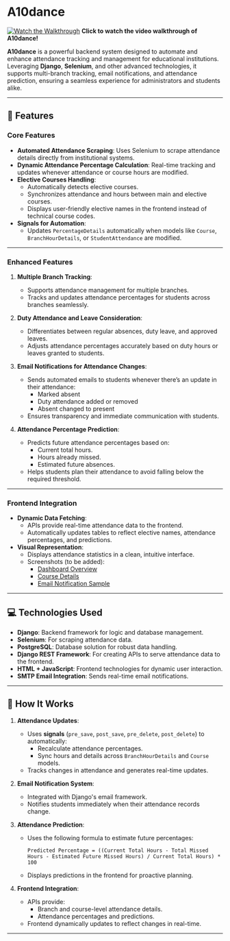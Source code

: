 # A10dance

[![Watch the Walkthrough](https://img.youtube.com/vi/4Y2YtqheJu4/maxresdefault.jpg)](https://www.youtube.com/watch?v=4Y2YtqheJu4&ab_channel=NoelMathenEldho)
**Click to watch the video walkthrough of A10dance!**

**A10dance** is a powerful backend system designed to automate and enhance attendance tracking and management for educational institutions. Leveraging **Django**, **Selenium**, and other advanced technologies, it supports multi-branch tracking, email notifications, and attendance prediction, ensuring a seamless experience for administrators and students alike.

---

## 🚀 Features

### **Core Features**
- **Automated Attendance Scraping**: Uses Selenium to scrape attendance details directly from institutional systems.
- **Dynamic Attendance Percentage Calculation**: Real-time tracking and updates whenever attendance or course hours are modified.
- **Elective Courses Handling**:
  - Automatically detects elective courses.
  - Synchronizes attendance and hours between main and elective courses.
  - Displays user-friendly elective names in the frontend instead of technical course codes.
- **Signals for Automation**: 
  - Updates `PercentageDetails` automatically when models like `Course`, `BranchHourDetails`, or `StudentAttendance` are modified.

---

### **Enhanced Features**
1. **Multiple Branch Tracking**:
   - Supports attendance management for multiple branches.
   - Tracks and updates attendance percentages for students across branches seamlessly.

2. **Duty Attendance and Leave Consideration**:
   - Differentiates between regular absences, duty leave, and approved leaves.
   - Adjusts attendance percentages accurately based on duty hours or leaves granted to students.

3. **Email Notifications for Attendance Changes**:
   - Sends automated emails to students whenever there’s an update in their attendance:
     - Marked absent
     - Duty attendance added or removed
     - Absent changed to present
   - Ensures transparency and immediate communication with students.

4. **Attendance Percentage Prediction**:
   - Predicts future attendance percentages based on:
     - Current total hours.
     - Hours already missed.
     - Estimated future absences.
   - Helps students plan their attendance to avoid falling below the required threshold.

---

### **Frontend Integration**
- **Dynamic Data Fetching**:
  - APIs provide real-time attendance data to the frontend.
  - Automatically updates tables to reflect elective names, attendance percentages, and predictions.
- **Visual Representation**:
  - Displays attendance statistics in a clean, intuitive interface.
  - Screenshots (to be added): 
    - [Dashboard Overview](screenshots/dashboard_overview.png)
    - [Course Details](screenshots/course_details.png)
    - [Email Notification Sample](screenshots/email_notification_sample.png)

---

## 💻 Technologies Used

- **Django**: Backend framework for logic and database management.
- **Selenium**: For scraping attendance data.
- **PostgreSQL**: Database solution for robust data handling.
- **Django REST Framework**: For creating APIs to serve attendance data to the frontend.
- **HTML + JavaScript**: Frontend technologies for dynamic user interaction.
- **SMTP Email Integration**: Sends real-time email notifications.

---

## 📖 How It Works

1. **Attendance Updates**:
   - Uses **signals** (`pre_save`, `post_save`, `pre_delete`, `post_delete`) to automatically:
     - Recalculate attendance percentages.
     - Sync hours and details across `BranchHourDetails` and `Course` models.
   - Tracks changes in attendance and generates real-time updates.

2. **Email Notification System**:
   - Integrated with Django's email framework.
   - Notifies students immediately when their attendance records change.

3. **Attendance Prediction**:
   - Uses the following formula to estimate future percentages:
     ```
     Predicted Percentage = ((Current Total Hours - Total Missed Hours - Estimated Future Missed Hours) / Current Total Hours) * 100
     ```
   - Displays predictions in the frontend for proactive planning.

4. **Frontend Integration**:
   - APIs provide:
     - Branch and course-level attendance details.
     - Attendance percentages and predictions.
   - Frontend dynamically updates to reflect changes in real-time.

---
